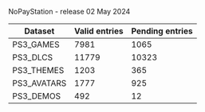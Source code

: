 NoPayStation - release 02 May 2024

|  Dataset  |Valid entries|Pending entries|
|-----------|-------------|---------------|
| PS3_GAMES |     7981    |      1065     |
|  PS3_DLCS |    11779    |     10323     |
| PS3_THEMES|     1203    |      365      |
|PS3_AVATARS|     1777    |      925      |
| PS3_DEMOS |     492     |       12      |